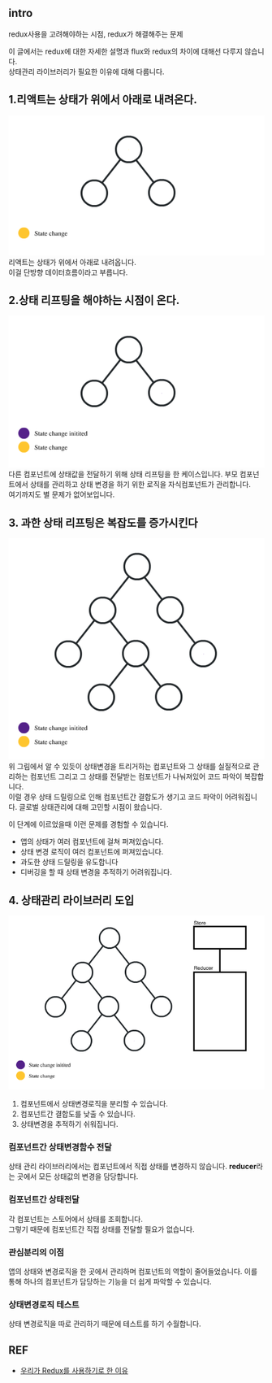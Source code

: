 ## intro

redux사용을 고려해야하는 시점,
redux가 해결해주는 문제

이 글에서는 redux에 대한 자세한 설명과 flux와 redux의 차이에 대해선 다루지 않습니다.  
상태관리 라이브러리가 필요한 이유에 대해 다룹니다.

## 1.리액트는 상태가 위에서 아래로 내려온다.

![](../resource/img/react/whayRedux1.gif)  
리액트는 상태가 위에서 아래로 내려옵니다.  
이걸 단방향 데이터흐름이라고 부릅니다.

## 2.상태 리프팅을 해야하는 시점이 온다.

![](../resource/img/react/whayRedux2.gif)  
다른 컴포넌트에 상태값을 전달하기 위해 상태 리프팅을 한 케이스입니다. 부모 컴포넌트에서 상태를 관리하고 상태 변경을 하기 위한 로직을 자식컴포넌트가 관리합니다.  
여기까지도 별 문제가 없어보입니다.

## 3. 과한 상태 리프팅은 복잡도를 증가시킨다

![](../resource/img/react/whayRedux3.gif)  
위 그림에서 알 수 있듯이 상태변경을 트리거하는 컴포넌트와
그 상태를 실질적으로 관리하는 컴포넌트 그리고 그 상태를 전달받는 컴포넌트가 나눠져있어 코드 파악이 복잡합니다.  
이럴 경우 상태 드릴링으로 인해 컴포넌트간 결합도가 생기고 코드 파악이 어려워집니다. 글로벌 상태관리에 대해 고민할 시점이 왔습니다.

이 단계에 이르었을때 이런 문제를 경험할 수 있습니다.

- 앱의 상태가 여러 컴포넌트에 걸쳐 퍼져있습니다.
- 상태 변경 로직이 여러 컴포넌트에 퍼져있습니다.
- 과도한 상태 드릴링을 유도합니다
- 디버깅을 할 때 상태 변경을 추적하기 어려워집니다.

## 4. 상태관리 라이브러리 도입

![](../resource/img/react/whayRedux4.gif)

1. 컴포넌트에서 상태변경로직을 분리할 수 있습니다.
2. 컴포넌트간 결합도를 낮출 수 있습니다.
3. 상태변경을 추적하기 쉬워집니다.

### 컴포넌트간 상태변경함수 전달

상태 관리 라이브러리에서는 컴포넌트에서 직접 상태를 변경하지 않습니다. **reducer**라는 곳에서 모든 상태값의 변경을 담당합니다.

### 컴포넌트간 상태전달

각 컴포넌트는 스토어에서 상태를 조회합니다.  
그렇기 때문에 컴포넌트간 직접 상태를 전달할 필요가 없습니다.

### 관심분리의 이점

앱의 상태와 변경로직을 한 곳에서 관리하며 컴포넌트의 역할이 줄어들었습니다. 이를 통해 하나의 컴포넌트가 담당하는 기능을 더 쉽게 파악할 수 있습니다.

### 상태변경로직 테스트

상태 변경로직을 따로 관리하기 때문에 테스트를 하기 수월합니다.

## REF

- [우리가 Redux를 사용하기로 한 이유](https://medium.com/lunit/redux%EA%B0%80-%ED%95%84%EC%9A%94%ED%95%98%EB%8B%A4%EB%8A%94-%EA%B2%83%EC%9D%84-%EC%96%B8%EC%A0%9C-%EC%95%8C-%EC%88%98-%EC%9E%88%EB%82%98%EC%9A%94-426a148da64d)
